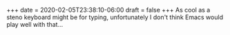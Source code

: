 +++
date = 2020-02-05T23:38:10-06:00
draft = false
+++
As cool as a steno keyboard might be for typing, unfortunately I don't think Emacs would play well with that...